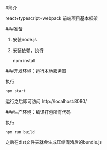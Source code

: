 #简介

react+typescript+webpack 前端项目基本框架 

###准备

1. 安装node.js

2. 安装依赖，执行

    npm install

###开发环境：运行本地服务器

执行

    npm start

运行之后即可访问 http://localhost:8080/

###生产环境：编译打包所有代码

执行

    npm run build

之后在dist文件夹就会生成压缩混淆后的bundle.js
